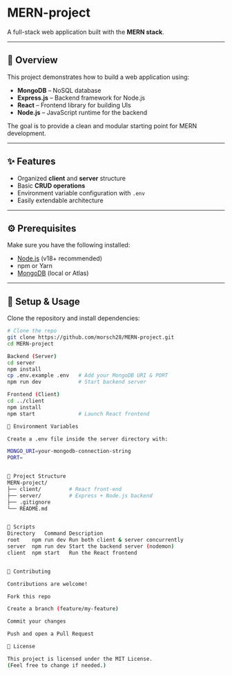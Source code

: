 # MERN-project

A full-stack web application built with the **MERN stack**.

---

## 📌 Overview

This project demonstrates how to build a web application using:

- **MongoDB** – NoSQL database  
- **Express.js** – Backend framework for Node.js  
- **React** – Frontend library for building UIs  
- **Node.js** – JavaScript runtime for the backend  

The goal is to provide a clean and modular starting point for MERN development.

---

## ✨ Features

- Organized **client** and **server** structure  
- Basic **CRUD operations**  
- Environment variable configuration with `.env`  
- Easily extendable architecture  

---

## ⚙️ Prerequisites

Make sure you have the following installed:

- [Node.js](https://nodejs.org/) (v18+ recommended)  
- npm or Yarn  
- [MongoDB](https://www.mongodb.com/) (local or Atlas)

---

## 🚀 Setup & Usage

Clone the repository and install dependencies:

```bash
# Clone the repo
git clone https://github.com/morsch28/MERN-project.git
cd MERN-project

Backend (Server)
cd server
npm install
cp .env.example .env   # Add your MongoDB URI & PORT
npm run dev            # Start backend server

Frontend (Client)
cd ../client
npm install
npm start              # Launch React frontend

🔑 Environment Variables

Create a .env file inside the server directory with:

MONGO_URI=your-mongodb-connection-string
PORT=


📂 Project Structure
MERN-project/
├── client/         # React front-end
├── server/         # Express + Node.js backend
├── .gitignore
└── README.md


📜 Scripts
Directory	Command	Description
root	npm run dev	Run both client & server concurrently
server	npm run dev	Start the backend server (nodemon)
client	npm start	Run the React frontend


🤝 Contributing

Contributions are welcome!

Fork this repo

Create a branch (feature/my-feature)

Commit your changes

Push and open a Pull Request

📄 License

This project is licensed under the MIT License.
(Feel free to change if needed.)

